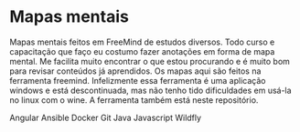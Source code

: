 # Mapas mentais
  Mapas mentais feitos em FreeMind de estudos diversos.
  Todo curso e capacitação que faço eu costumo fazer anotações em forma de mapa mental.  Me facilita muito encontrar o que estou procurando e é muito bom para revisar conteúdos já aprendidos.
  Os mapas aqui são feitos na ferramenta freemind. Infelizmente essa ferramenta é uma aplicação windows e está descontinuada, mas não tenho tido dificuldades em usá-la no linux com o wine.
  A ferramenta também está neste repositório.

  Angular
  Ansible
  Docker
  Git
  Java
  Javascript
  Wildfly
